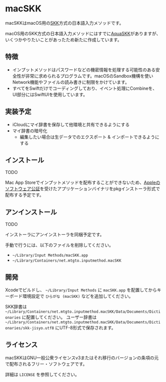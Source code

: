 macSKK
====
macSKKはmacOS用の[SKK](https://ja.wikipedia.org/wiki/SKK)方式の日本語入力メソッドです。

macOS用のSKK方式の日本語入力メソッドにはすでに[AquaSKK](https://github.com/codefirst/aquaskk/)がありますが、いくつかやりたいことがあったため新たに作成しています。

## 特徴

- インプットメソッドはパスワードなどの機密情報を処理する可能性のある安全性が非常に求められるプログラムです。macOSのSandbox機構を使いNetwork機能やファイルの読み書きに制限をかけています。
- すべてをSwiftだけでコーディングしており、イベント処理にCombineを、UI部分にはSwiftUIを使用しています。

## 実装予定

- iCloudにマイ辞書を保存して他環境と共有できるようにする
- マイ辞書の暗号化
  - 編集したい場合は生データでのエクスポート & インポートできるようにする

## インストール

TODO

Mac App Storeでインプットメソッドを配布することができないため、[Appleのソフトウェア公証](https://support.apple.com/ja-jp/guide/security/sec3ad8e6e53/1/web/1)を受けたアプリケーションバイナリをpkgインストーラ形式で配布する予定です。

## アンインストール

TODO

インストーラにアンインストーラを同梱予定です。

手動で行うには、以下のファイルを削除してください。

- `~/Library/Input Methods/macSKK.app`
- `~/Library/Containers/net.mtgto.inputmethod.macSKK`

## 開発

Xcodeでビルドし、 `~/Library/Input Methods` に `macSKK.app` を配置してからキーボード環境設定で `ひらがな (macSKK)` などを追加してください。

SKK辞書は `~/Library/Containers/net.mtgto.inputmethod.macSKK/Data/Documents/Dictionaries` に配置してください。
ユーザー辞書は `~/Library/Containers/net.mtgto.inputmethod.macSKK/Data/Documents/Dictionaries/skk-jisyo.utf8` にUTF-8形式で保存されます。

## ライセンス

macSKKはGNU一般公衆ライセンスv3またはそれ移行のバージョンの条項の元で配布されるフリー・ソフトウェアです。

詳細は `LICENSE` を参照してください。
